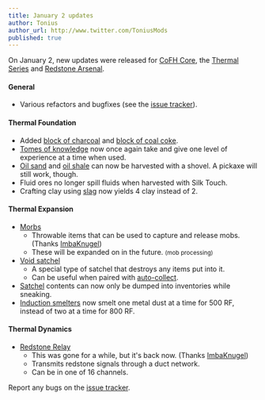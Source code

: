 ```yaml
---
title: January 2 updates
author: Tonius
author_url: http://www.twitter.com/ToniusMods
published: true
---
```


On January 2, new updates were released for [CoFH Core](/docs/cofh-core-4/), the
[Thermal Series](/docs/#thermal-series) and [Redstone
Arsenal](/docs/redstone-arsenal/).

#### General
* Various refactors and bugfixes (see the [issue
  tracker](https://github.com/CoFH/Feedback/issues?q=is%3Aissue+is%3Aclosed+label%3Afixed+sort%3Aupdated-desc)).

#### Thermal Foundation
* Added [block of charcoal](/docs/thermal-foundation-2/block-of-charcoal/) and [block of coal
  coke](/docs/thermal-foundation-2/block-of-coal-coke/).
* [Tomes of knowledge](/docs/thermal-foundation-2/tome-of-knowledge/) now once again take and give
  one level of experience at a time when used.
* [Oil sand](/docs/thermal-foundation-2/oil-sand/) and [oil shale](/docs/thermal-foundation-2/oil-shale/) can now be
  harvested with a shovel. A pickaxe will still work, though.
* Fluid ores no longer spill fluids when harvested with Silk Touch.
* Crafting clay using [slag](/docs/thermal-foundation-2/slag/) now yields 4 clay instead of 2.

#### Thermal Expansion
* [Morbs](/docs/thermal-expansion/morb/)
  * Throwable items that can be used to capture and release mobs. (Thanks
    [ImbaKnugel](https://github.com/ImbaKnugel))
  * These will be expanded on in the future. <small>(mob processing)</small>
* [Void satchel](/docs/thermal-expansion/satchel/)
  * A special type of satchel that destroys any items put into it.
  * Can be useful when paired with [auto-collect](/docs/thermal-expansion/satchel/#auto-collect).
* [Satchel](/docs/thermal-expansion/satchel/) contents can now only be dumped into inventories
  while sneaking.
* [Induction smelters](/docs/thermal-expansion/induction-smelter/) now smelt one metal dust at a
  time for 500 RF, instead of two at a time for 800 RF.

#### Thermal Dynamics
* [Redstone Relay](/docs/thermal-dynamics/redstone-relay/)
  * This was gone for a while, but it's back now. (Thanks
    [ImbaKnugel](https://github.com/ImbaKnugel))
  * Transmits redstone signals through a duct network.
  * Can be in one of 16 channels.

Report any bugs on the [issue tracker](http://www.github.com/CoFH/Feedback).
